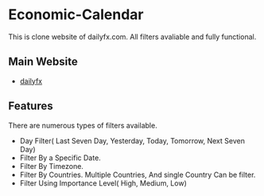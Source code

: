 # Economic-Calendar
This is clone website of dailyfx.com. All filters avaliable and fully functional. 


## Main Website

 - [dailyfx](https://www.dailyfx.com/economic-calendar)
 

## Features
There are numerous types of filters available.
- Day Filter( Last Seven Day, Yesterday, Today, Tomorrow, Next Seven Day)
- Filter By a Specific Date.
- Filter By Timezone.
- Filter By Countries. Multiple Countries, And single Country Can be filter.
- Filter Using Importance Level( High, Medium, Low)

